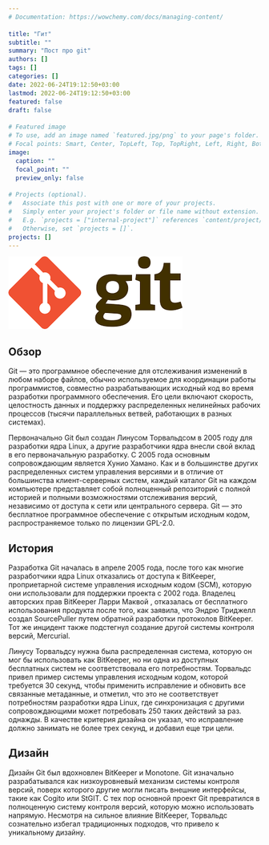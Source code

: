```yaml
---
# Documentation: https://wowchemy.com/docs/managing-content/

title: "Гит"
subtitle: ""
summary: "Пост про git"
authors: []
tags: []
categories: []
date: 2022-06-24T19:12:50+03:00
lastmod: 2022-06-24T19:12:50+03:00
featured: false
draft: false

# Featured image
# To use, add an image named `featured.jpg/png` to your page's folder.
# Focal points: Smart, Center, TopLeft, Top, TopRight, Left, Right, BottomLeft, Bottom, BottomRight.
image:
  caption: ""
  focal_point: ""
  preview_only: false

# Projects (optional).
#   Associate this post with one or more of your projects.
#   Simply enter your project's folder or file name without extension.
#   E.g. `projects = ["internal-project"]` references `content/project/deep-learning/index.md`.
#   Otherwise, set `projects = []`.
projects: []
---
```


![Git_logo](git.png)

## Обзор

Git  — это программное обеспечение для отслеживания изменений в любом наборе файлов, обычно используемое для координации работы программистов, совместно разрабатывающих исходный код во время разработки программного обеспечения. Его цели включают скорость, целостность данных и поддержку распределенных нелинейных рабочих процессов (тысячи параллельных ветвей, работающих в разных системах).

Первоначально Git был создан Линусом Торвальдсом в 2005 году для разработки ядра Linux, а другие разработчики ядра внесли свой вклад в его первоначальную разработку. С 2005 года основным сопровождающим является Хунио Хамано. Как и в большинстве других распределенных систем управления версиями и в отличие от большинства клиент-серверных систем, каждый каталог Git на каждом компьютере представляет собой полноценный репозиторий с полной историей и полными возможностями отслеживания версий, независимо от доступа к сети или центрального сервера. Git — это бесплатное программное обеспечение с открытым исходным кодом, распространяемое только по лицензии GPL-2.0.

## История

Разработка Git началась в апреле 2005 года, после того как многие разработчики ядра Linux отказались от доступа к BitKeeper, проприетарной системе управления исходным кодом (SCM), которую они использовали для поддержки проекта с 2002 года. Владелец авторских прав BitKeeper Ларри Маквой , отказалась от бесплатного использования продукта после того, как заявила, что Эндрю Триджелл создал SourcePuller путем обратной разработки протоколов BitKeeper. Тот же инцидент также подстегнул создание другой системы контроля версий, Mercurial.

Линусу Торвальдсу нужна была распределенная система, которую он мог бы использовать как BitKeeper, но ни одна из доступных бесплатных систем не соответствовала его потребностям. Торвальдс привел пример системы управления исходным кодом, которой требуется 30 секунд, чтобы применить исправление и обновить все связанные метаданные, и отметил, что это не соответствует потребностям разработки ядра Linux, где синхронизация с другими сопровождающими может потребовать 250 таких действий за раз. однажды. В качестве критерия дизайна он указал, что исправление должно занимать не более трех секунд, и добавил еще три цели.

## Дизайн

Дизайн Git был вдохновлен BitKeeper и Monotone. Git изначально разрабатывался как низкоуровневый механизм системы контроля версий, поверх которого другие могли писать внешние интерфейсы, такие как Cogito или StGIT. С тех пор основной проект Git превратился в полноценную систему контроля версий, которую можно использовать напрямую. Несмотря на сильное влияние BitKeeper, Торвальдс сознательно избегал традиционных подходов, что привело к уникальному дизайну.